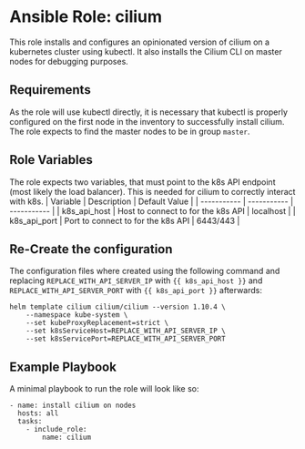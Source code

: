 Ansible Role: cilium
=========

This role installs and configures an opinionated version of cilium on a kubernetes cluster using kubectl.
It also installs the Cilium CLI on master nodes for debugging purposes.


Requirements
------------

As the role will use kubectl directly, it is necessary that kubectl is properly configured on the first node in the inventory to successfully install cilium.
The role expects to find the master nodes to be in group `master`.


Role Variables
--------------

The role expects two variables, that must point to the k8s API endpoint (most likely the load balancer). This is needed for cilium to correctly interact with k8s.
| Variable | Description | Default Value |
| ----------- | ----------- | ----------- |
| k8s_api_host | Host to connect to for the k8s API | localhost |
| k8s_api_port | Port to connect to for the k8s API | 6443/443 |


Re-Create the configuration
--------------
The configuration files where created using the following command and replacing `REPLACE_WITH_API_SERVER_IP` with `{{ k8s_api_host }}` and `REPLACE_WITH_API_SERVER_PORT` with `{{ k8s_api_port }}` afterwards:
```
helm template cilium cilium/cilium --version 1.10.4 \
    --namespace kube-system \
    --set kubeProxyReplacement=strict \
    --set k8sServiceHost=REPLACE_WITH_API_SERVER_IP \
    --set k8sServicePort=REPLACE_WITH_API_SERVER_PORT
```


Example Playbook
----------------

A minimal playbook to run the role will look like so:
```
- name: install cilium on nodes
  hosts: all
  tasks:
    - include_role:
        name: cilium
```
